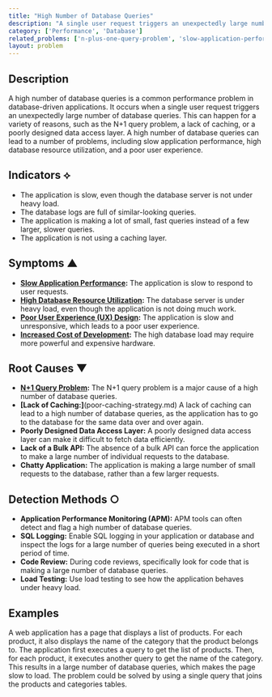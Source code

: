 ```yaml
---
title: "High Number of Database Queries"
description: "A single user request triggers an unexpectedly large number of database queries, leading to performance degradation and increased database load."
category: ['Performance', 'Database']
related_problems: ['n-plus-one-query-problem', 'slow-application-performance', 'high-database-resource-utilization']
layout: problem
---
```


## Description
A high number of database queries is a common performance problem in database-driven applications. It occurs when a single user request triggers an unexpectedly large number of database queries. This can happen for a variety of reasons, such as the N+1 query problem, a lack of caching, or a poorly designed data access layer. A high number of database queries can lead to a number of problems, including slow application performance, high database resource utilization, and a poor user experience.

## Indicators ⟡
- The application is slow, even though the database server is not under heavy load.
- The database logs are full of similar-looking queries.
- The application is making a lot of small, fast queries instead of a few larger, slower queries.
- The application is not using a caching layer.

## Symptoms ▲
- **[Slow Application Performance](slow-application-performance.md):** The application is slow to respond to user requests.
- **[High Database Resource Utilization](high-database-resource-utilization.md):** The database server is under heavy load, even though the application is not doing much work.
- **[Poor User Experience (UX) Design](poor-user-experience-ux-design.md):** The application is slow and unresponsive, which leads to a poor user experience.
- **[Increased Cost of Development](increased-cost-of-development.md):** The high database load may require more powerful and expensive hardware.

## Root Causes ▼
- **[N+1 Query Problem](n-plus-one-query-problem.md):** The N+1 query problem is a major cause of a high number of database queries.
- **[Lack of Caching:]**(poor-caching-strategy.md) A lack of caching can lead to a high number of database queries, as the application has to go to the database for the same data over and over again.
- **Poorly Designed Data Access Layer:** A poorly designed data access layer can make it difficult to fetch data efficiently.
- **Lack of a Bulk API:** The absence of a bulk API can force the application to make a large number of individual requests to the database.
- **Chatty Application:** The application is making a large number of small requests to the database, rather than a few larger requests.

## Detection Methods ○
- **Application Performance Monitoring (APM):** APM tools can often detect and flag a high number of database queries.
- **SQL Logging:** Enable SQL logging in your application or database and inspect the logs for a large number of queries being executed in a short period of time.
- **Code Review:** During code reviews, specifically look for code that is making a large number of database queries.
- **Load Testing:** Use load testing to see how the application behaves under heavy load.

## Examples
A web application has a page that displays a list of products. For each product, it also displays the name of the category that the product belongs to. The application first executes a query to get the list of products. Then, for each product, it executes another query to get the name of the category. This results in a large number of database queries, which makes the page slow to load. The problem could be solved by using a single query that joins the products and categories tables.
